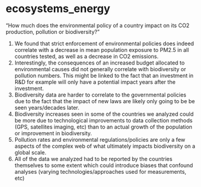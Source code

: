 # ecosystems_energy

“How much does the environmental policy of a country impact on its CO2 production, pollution or biodiversity?”

1. We found that strict enforcement of environmental policies does indeed correlate with a decrease in mean population exposure to PM2.5 in all countries tested, as well as a decrease in CO2 emissions.
2. Interestingly, the consequences of an increased budget allocated to environmental causes did not generally correlate with biodiversity or pollution numbers.  This might be linked to the fact that an investment in R&D for example will only have a potential impact years after the investment. 
3. Biodiversity data are harder to correlate to the governmental policies due to the fact that the impact of new laws are likely only going to be be seen years/decades later. 
4. Biodiversity increases seen in some of the countries we analyzed could be more due to technological improvements to data collection methods (GPS, satellites imaging, etc) than to an actual growth of the population or improvement in biodiversity.
5. Pollution rates and environmental regulations/policies are only a few aspects of the complex web of what ultimately impacts biodiversity on a global scale.
6. All of the data we analyzed had to be reported by the countries themselves to some extent which could introduce biases that confound analyses (varying technologies/approaches used for measurements, etc)
